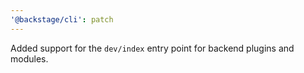 ```yaml
---
'@backstage/cli': patch
---
```


Added support for the `dev/index` entry point for backend plugins and modules.
